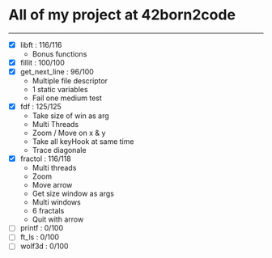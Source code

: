 All of my project at 42born2code
================================

--------------------------------


- [X] libft : 116/116
	* Bonus functions
- [X] fillit : 100/100
- [X] get_next_line : 96/100
	* Multiple file descriptor
	* 1 static variables
	* Fail one medium test
- [X] fdf : 125/125
	* Take size of win as arg
	* Multi Threads
	* Zoom / Move on x & y
	* Take all keyHook at same time
	* Trace diagonale
- [X] fractol : 116/118
	* Multi threads
	* Zoom
	* Move arrow
	* Get size window as args
	* Multi windows
	* 6 fractals
	* Quit with arrow
- [ ] printf : 0/100
- [ ] ft_ls : 0/100
- [ ] wolf3d : 0/100
